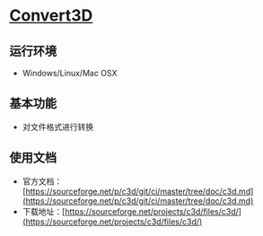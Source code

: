 # [Convert3D](http://www.itksnap.org/pmwiki/pmwiki.php?n=Downloads.C3D)

## 运行环境

* Windows/Linux/Mac OSX

## 基本功能

* 对文件格式进行转换

## 使用文档

* 官方文档：[https://sourceforge.net/p/c3d/git/ci/master/tree/doc/c3d.md](https://sourceforge.net/p/c3d/git/ci/master/tree/doc/c3d.md)
* 下载地址：[https://sourceforge.net/projects/c3d/files/c3d/](https://sourceforge.net/projects/c3d/files/c3d/)

